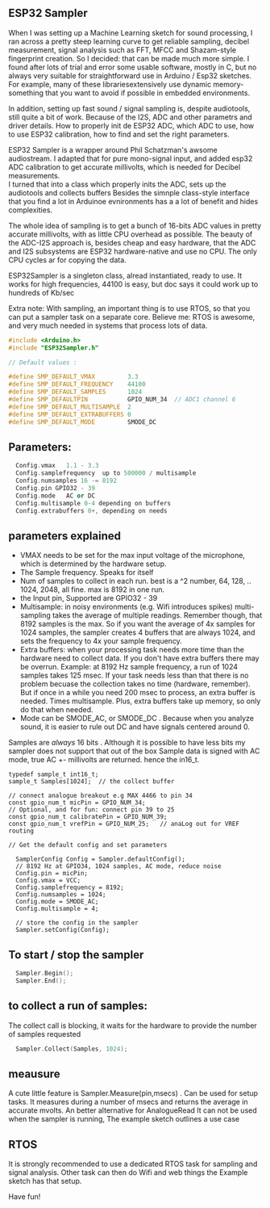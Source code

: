 ## ESP32 Sampler

When I was setting up a Machine Learning sketch for sound processing, I ran across a pretty steep learning curve to get reliable sampling, 
decibel measurement, signal analysis such as FFT, MFCC and Shazam-style fingerprint creation. So I decided: that can be made much more simple. 
I found after lots of trial and error some usable software, mostly in C, but no always very suitable for straightforward use in  Arduino / Esp32 sketches. For example, many of these librariesextensively use dynamic memory- something that you want to avoid if possible in embedded environments.

In addition, setting up fast sound / signal sampling is, despite audiotools, still quite a bit of work. Because of the I2S, ADC and other parametrs and driver details. How to properly init de ESP32 ADC, which ADC to use, how to use ESP32 calibration, how to find and set the right parameters.

ESP32 Sampler is a wrapper around Phil Schatzman's awsome audiostream. I adapted that for pure mono-signal input,
and added esp32 ADC calibration to get accurate millivolts, which is needed for Decibel measurements.  
I turned that into a class which properly inits the ADC, sets up the audiotools and collects buffers
Besides the  simnple class-style interface that you find a lot in Arduinoe evnironments has a a lot of benefit and hides complexities.
  
The whole idea of sampling is to get a bunch of 16-bits ADC values in pretty accurate millivolts, with as little CPU overhead as possible. The beauty of the ADC-I2S approach is, besides cheap and easy hardware, that the ADC and I2S subsystems are ESP32 hardware-native and use no CPU. The only CPU cycles ar for copying the data.

ESP32Sampler is a singleton class, alread instantiated, ready to use.
It works for high frequencies, 44100 is easy, but doc says it could work up to hundreds of Kb/sec 

Extra note:  With sampling, an important thing is to use RTOS, so that you can  put a sampler task on a separate core. Believe me: RTOS is awesome, and very much needed in systems that process lots of data. 

```c++
#include <Arduino.h>
#include "ESP32Sampler.h"

// Default values :

#define SMP_DEFAULT_VMAX         3.3           
#define SMP_DEFAULT_FREQUENCY    44100
#define SMP_DEFAULT_SAMPLES      1024
#define SMP_DEFAULTPIN           GPIO_NUM_34  // ADC1 channel 6
#define SMP_DEFAULT_MULTISAMPLE  2
#define SMP_DEFAULT_EXTRABUFFERS 0
#define SMP_DEFAULT_MODE         SMODE_DC
```
## Parameters:

```c++
  Config.vmax   1.1 - 3.3
  Config.samplefrequency  up to 500000 / multisample 
  Config.numsamples 16 -= 8192
  Config.pin GPIO32 - 39
  Config.mode   AC or DC
  Config.multisample 0-4 depending on buffers
  Config.extrabuffers 0+, depending on needs
```
## parameters explained

- VMAX needs to be set for the max input voltage of the microphone, which is determined by the hardware setup.
- The Sample frequency. Speaks for itself
- Num of samples to collect in each run. best is a ^2 number, 64, 128, .. 1024, 2048, all fine.  max is 8192 in one run.
- the Input pin, Supported are GPIO32 - 39  
- Multisample:  in noisy environments (e.g.  Wifi introduces spikes) multi-sampling takes the average of multiple readings. Remember though, that 8192 samples is the max. So if you want the average of 4x samples for 1024 samples, the sampler creates 4 buffers that are always 1024, and sets the frequency to 4x your sample frequency.
 - Extra buffers:  when your processing task needs more time than the hardware need to collect data. If you don't have extra buffers there may be overrun. Example:  at 8192 Hz sample frequency, a run of 1024 samples takes 125 msec. If your task needs less than that there is no problem becuase the collection takes no time (hardware, remember). But if once in a while you need 200 msec to process, an extra buffer is needed. Times multisample. Plus, extra buffers take up memory, so only do that when needed.  
 - Mode can be SMODE_AC, or SMODE_DC . Because when you analyze sound, it is easier to rule out DC and have signals centered around 0. 

Samples are *always* 16 bits . Although it is possible to have less bits my sampler does not support that out of the box
Sample data is signed with AC mode,  true AC +- millivolts are returned. hence the in16_t.

```ç++
typedef sample_t int16_t;
sample_t Samples[1024];  // the collect buffer

// connect analogue breakout e.g MAX 4466 to pin 34
const gpio_num_t micPin = GPIO_NUM_34;
// Optional, and for fun: connect pin 39 to 25
const gpio_num_t calibratePin = GPIO_NUM_39; 
const gpio_num_t vrefPin = GPIO_NUM_25;   // anaLog out for VREF routing

// Get the default config and set parameters

  SamplerConfig Config = Sampler.defaultConfig();
  // 8192 Hz at GPIO34, 1024 samples, AC mode, reduce noise  
  Config.pin = micPin;
  Config.vmax = VCC;
  Config.samplefrequency = 8192;
  Config.numsamples = 1024;
  Config.mode = SMODE_AC;
  Config.multisample = 4;

  // store the config in the sampler
  Sampler.setConfig(Config);
```
## To start / stop the sampler
```c++
  Sampler.Begin();
  Sampler.End();
```
## to collect a run of samples:

The collect call is blocking, it waits for the hardware to provide the number of samples requested

```c++
  Sampler.Collect(Samples, 1024);
```
## meausure

A cute little feature is Sampler.Measure(pin,msecs) . Can be used for setup tasks. 
It measures during a number of msecs and returns the average in accurate mvolts. An better alternative for AnalogueRead
It can not be used when the sampler is running, 
The example sketch outlines a use case

## RTOS

It is strongly recommended to use a dedicated RTOS task for sampling and signal analysis. Other task can then do Wifi and web things
the Example sketch has that setup.

Have fun!
